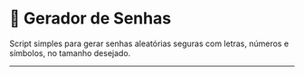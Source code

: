 # 🔐 Gerador de Senhas
Script simples para gerar senhas aleatórias seguras com letras, números e símbolos, no tamanho desejado.

--------
